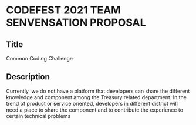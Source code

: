 # CODEFEST 2021 TEAM SENVENSATION PROPOSAL

## Title

Common Coding Challenge

## Description

Currently, we do not have a platform that developers can share the different knowledge and component among the Treasury related department. In the trend of product or service oriented, developers in different district will need a place to share the component and  to contribute the experience to certain technical problems
